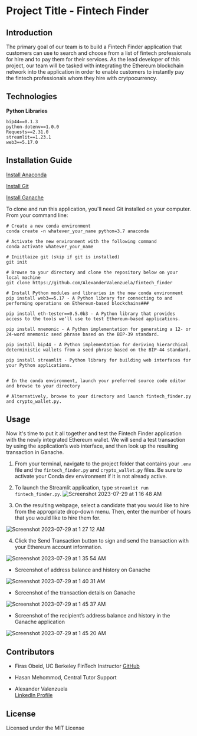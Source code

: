 # Project Title - Fintech Finder

## Introduction
The primary goal of our team is to build a Fintech Finder application that customers can use to search and choose from a list of fintech professionals for hire and to pay them for their services.  As the lead developer of this project, our team will be tasked with integrating the Ethereum blockchain network into the application in order to enable customers to instantly pay the fintech professionals whom they hire with crytpocurrency.  

## Technologies
**Python Libraries**

`bip44==0.1.3`<br>
`python-dotenv==1.0.0`<br>
`Requests==2.31.0`<br>
`streamlit==1.23.1`<br>
`web3==5.17.0`

## Installation Guide

[Install Anaconda](https://www.anaconda.com/download/)

[Install Git](https://git-scm.com/downloads) 

[Install Ganache](https://trufflesuite.com/ganache/)

To clone and run this application, you'll need Git installed on your computer.
From your command line:
```
# Create a new conda environment
conda create -n whatever_your_name python=3.7 anaconda

# Activate the new environment with the following command
conda activate whatever_your_name

# Iniitlaize git (skip if git is installed)
git init

# Browse to your directory and clone the repository below on your local machine
git clone https://github.com/AlexanderValenzuela/fintech_finder

# Install Python modules and libraries in the new conda environment
pip install web3==5.17 - A Python library for connecting to and performing operations on Ethereum-based blockchains###

pip install eth-tester==0.5.0b3 - A Python library that provides access to the tools we’ll use to test Ethereum-based applications.

pip install mnemonic - A Python implementation for generating a 12- or 24-word mnemonic seed phrase based on the BIP-39 standard.

pip install bip44 - A Python implementation for deriving hierarchical deterministic wallets from a seed phrase based on the BIP-44 standard.

pip install streamlit - Python library for building web interfaces for your Python applications.


# In the conda environment, launch your preferred source code editor and browse to your directory

# Alternatively, browse to your directory and launch fintech_finder.py and crypto_wallet.py.

```

## Usage

Now it's time to put it all together and test the Fintech Finder application with the newly integrated Ethereum wallet. We will send a test transaction by using the application’s web interface, and then look up the resulting transaction in Ganache. 

1. From your terminal, navigate to the project folder that contains your `.env` file and the `fintech_finder.py` and `crypto_wallet.py` files. Be sure to activate your Conda dev environment if it is not already active.

2. To launch the Streamlit application, type `streamlit run fintech_finder.py`.
![Screenshot 2023-07-29 at 1 16 48 AM](https://github.com/AlexanderValenzuela/fintech_finder/assets/111409358/04be9b8c-589e-43f1-bd8d-c088422ba3f7)

3. On the resulting webpage, select a candidate that you would like to hire from the appropriate drop-down menu. Then, enter the number of hours that you would like to hire them for.

![Screenshot 2023-07-29 at 1 27 12 AM](https://github.com/AlexanderValenzuela/fintech_finder/assets/111409358/7e7a918c-fd98-4f33-a888-a9c4c8f33f9e)


4. Click the Send Transaction button to sign and send the transaction with your Ethereum account information. 

![Screenshot 2023-07-29 at 1 35 54 AM](https://github.com/AlexanderValenzuela/fintech_finder/assets/111409358/fa2cc828-e272-4827-92e3-27258e4f64cb)

- Screenshot of address balance and history on Ganache

![Screenshot 2023-07-29 at 1 40 31 AM](https://github.com/AlexanderValenzuela/fintech_finder/assets/111409358/463fb973-3055-463c-9621-a0fa869e0b7f)

- Screenshot of the transaction details on Ganache

![Screenshot 2023-07-29 at 1 45 37 AM](https://github.com/AlexanderValenzuela/fintech_finder/assets/111409358/f70a9bba-2fd4-4d82-ab4c-224aab8ba972)

- Screenshot of the recipient’s address balance and history in the Ganache application

![Screenshot 2023-07-29 at 1 45 20 AM](https://github.com/AlexanderValenzuela/fintech_finder/assets/111409358/84d15538-c40b-4530-985c-89ca93bab8f7)



## Contributors
- Firas Obeid, UC Berkeley FinTech Instructor
[GitHub](<https://github.com/firobeid>)

- Hasan Mehommod, Central Tutor Support

- Alexander Valenzuela<br>
[LinkedIn Profile](<https://www.linkedin.com/in/alex-valenzuela-97826842/>)


## License
Licensed under the MIT License

